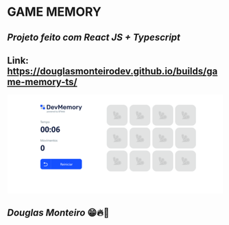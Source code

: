 # GAME MEMORY

## <i>Projeto feito com React JS + Typescript</i>

## Link: https://douglasmonteirodev.github.io/builds/game-memory-ts/

<p align="center">
      <img src="src/assets/preview/home_preview.png">
 </p>

## <i>Douglas Monteiro</i> 😁🔥🚀
